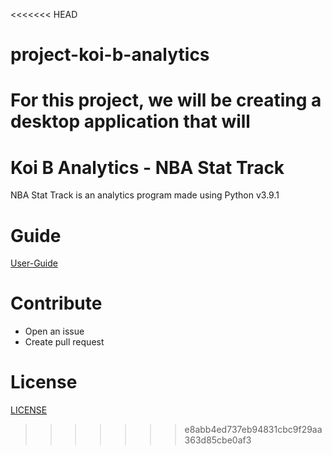 <<<<<<< HEAD
# project-koi-b-analytics
For this project, we will be creating a desktop application that will 
=======
Koi B Analytics - NBA Stat Track
================================

NBA Stat Track is an analytics program made using Python v3.9.1

# Guide

[User-Guide](https://github.com/IUS-CS/project-koi-b-analytics/blob/main/doc/userguide.md)

# Contribute

- Open an issue
- Create pull request

# License
[LICENSE](https://github.com/IUS-CS/project-koi-b-analytics/blob/main/LICENSE)
>>>>>>> e8abb4ed737eb94831cbc9f29aa363d85cbe0af3
